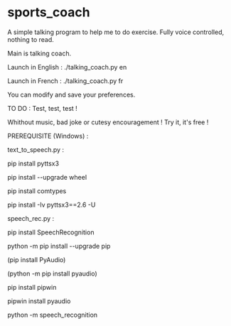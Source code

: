 # sports_coach


A simple talking program to help me to do exercise. Fully voice controlled, nothing to read.

Main is talking coach.

Launch in English :
  ./talking_coach.py en

Launch in French :
  ./talking_coach.py fr
  
You can modify and save your preferences.
  
TO DO :
  Test, test, test !
  
Whithout music, bad joke or cutesy encouragement ! Try it, it's free !

PREREQUISITE (Windows) :

text_to_speech.py :

pip install pyttsx3

pip install --upgrade wheel

pip install comtypes

pip install -Iv pyttsx3==2.6 -U


speech_rec.py :

pip install SpeechRecognition

python -m pip install --upgrade pip

(pip install PyAudio)

(python -m pip install pyaudio)

pip install pipwin

pipwin install pyaudio

python -m speech_recognition
